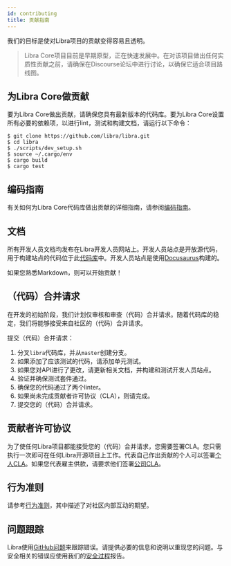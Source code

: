 ```yaml
---
id: contributing
title: 贡献指南
---
```


我们的目标是使对Libra项目的贡献变得容易且透明。

<blockquote class="block_note">

Libra Core项目目前是早期原型，正在快速发展中。在对该项目做出任何实质性贡献之前，请确保在Discourse论坛中进行讨论，以确保它适合项目路线图。

</blockquote>

## 为Libra Core做贡献

要为Libra Core做出贡献，请确保您具有最新版本的代码库。要为Libra Core设置所有必要的依赖项，以进行lint，测试和构建文档，请运行以下命令：

```
$ git clone https://github.com/libra/libra.git
$ cd libra
$ ./scripts/dev_setup.sh
$ source ~/.cargo/env
$ cargo build
$ cargo test
```

## 编码指南

有关如何为Libra Core代码库做出贡献的详细指南，请参阅[编码指南](coding-guidelines.md)。

## 文档

所有开发人员文档均发布在Libra开发人员网站上。开发人员站点是开放源代码，用于构建站点的代码位于此[代码库](https://github.com/libra/website/)中。开发人员站点是使用[Docusaurus](https://docusaurus.io/)构建的。

如果您熟悉Markdown，则可以开始贡献！

## （代码）合并请求

在开发的初始阶段，我们计划仅审核和审查（代码）合并请求。随着代码库的稳定，我们将能够接受来自社区的（代码）合并请求。

提交（代码）合并请求：

1. 分叉`libra`代码库，并从`master`创建分支。
2. 如果添加了应该测试的代码，请添加单元测试。
3. 如果您对API进行了更改，请更新相关文档，并构建和测试开发人员站点。
4. 验证并确保测试套件通过。
5. 确保您的代码通过了两个linter。
6. 如果尚未完成贡献者许可协议（CLA），则请完成。
7. 提交您的（代码）合并请求。

## 贡献者许可协议

为了使任何Libra项目都能接受您的（代码）合并请求，您需要签署CLA。您只需执行一次即可在任何Libra开源项目上工作。代表自己作出贡献的个人可以签署[个人CLA](https://github.com/deltanet-lab/libra-website-cn/blob/master/contributing/individual-cla.pdf)。如果您代表雇主供款，请要求他们签署[公司CLA](https://github.com/deltanet-lab/libra-website-cn/master/contributing/corporate-cla.pdf)。

## 行为准则

请参考[行为准则](../policies/code-of-conduct.md)，其中描述了对社区内部互动的期望。

## 问题跟踪

Libra使用[GitHub问题](https://github.com/libra/libra/issues)来跟踪错误。请提供必要的信息和说明以重现您的问题。与安全相关的错误应使用我们的[安全过程](../policies/security.md)报告。
